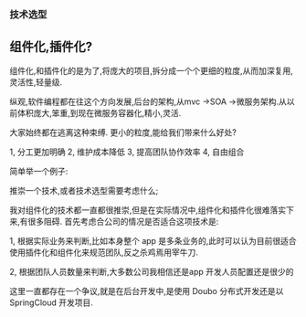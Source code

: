 ### 技术选型


## 组件化,插件化?
组件化,和插件化的是为了,将庞大的项目,拆分成一个个更细的粒度,从而加深复用,灵活性,轻量级.

纵观,软件编程都在往这个方向发展,后台的架构,从mvc ->SOA ->微服务架构.从以前体积庞大,笨重,到现在微服务容器化,精小,灵活.


大家始终都在逃离这种束缚.
更小的粒度,能给我们带来什么好处? 

1, 分工更加明确
2, 维护成本降低
3, 提高团队协作效率
4, 自由组合



简单举一个例子: 

推崇一个技术,或者技术选型需要考虑什么;

我对组件化的技术都一直都很推崇,但是在实际情况中,组件化和插件化很难落实下来,有很多阻碍.
首先考虑合公司的情况是否适合这项技术是:

1, 根据实际业务来判断,比如本身整个 app 是多条业务的,此时可以认为目前很适合使用插件化和组件化来规范团队,反之杀鸡焉用宰牛刀.

2, 根据团队人员数量来判断,大多数公司我相信还是app 开发人员配置还是很少的


这里一直都存在一个争议,就是在后台开发中,是使用 Doubo 分布式开发还是以 SpringCloud 开发项目.

